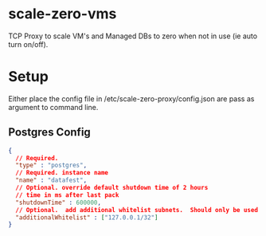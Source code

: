 # scale-zero-vms
TCP Proxy to scale VM's and Managed DBs to zero when not in use (ie auto turn on/off).

# Setup

Either place the config file in /etc/scale-zero-proxy/config.json are pass as argument to command line.

## Postgres Config


```json
{
  // Required.
  "type" : "postgres",
  // Required. instance name
  "name" : "datafest",
  // Optional. override default shutdown time of 2 hours
  // time in ms after last pack
  "shutdownTime" : 600000,
  // Optional.  add additional whitelist subnets.  Should only be used for local development
  "additionalWhitelist" : ["127.0.0.1/32"]
}
```
